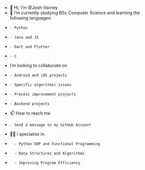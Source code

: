 - 👋 Hi, I’m @Josh-Varney
- 🌱 I’m currently studying BSc Computer Science and learning the following languages:
-     - Python
-     - Java and JS
-     - Dart and Flutter
-     - C
-    I’m looking to collaborate on
-     - Android and iOS projects
-     - Specific algoritmic issues
-     - Process improvement projects
-     - Backend projects
- 📫 How to reach me
-     - Send a message to my GitHub Account
- 👌🏻 I specialise in:
-       - Python OOP and Functional Programming
-       - Data Structures and Algorithms
-       - Improving Program Efficiency

